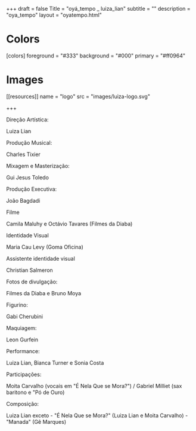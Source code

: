 +++
draft = false
Title = "oyá_tempo _ luiza_lian"
subtitle = ""
description = "oya_tempo"
layout = "oyatempo.html"

# Colors
[colors]
  foreground =  "#333"
  background =  "#000"
  primary    =  "#ff0964"

# Images
[[resources]]
  name = "logo"
  src = "images/luiza-logo.svg"

+++

<div class="ficha_tecnica">
  <div><label>Direção Artística:</label><p>Luiza Lian</p></div>
  <div><label>Produção Musical:</label><p>Charles Tixier</p></div>
  <div><label>Mixagem e Masterização:</label><p> Gui Jesus Toledo</p></div>
  <div><label>Produção Executiva:</label><p> João Bagdadi</p></div>
  <div><label>Filme</label><p> Camila Maluhy e Octávio Tavares (Filmes da Diaba)</p></div>
  <div><label>Identidade Visual</label><p> Maria Cau Levy (Goma Oficina)</p></div>
  <div><label>Assistente identidade visual</label><p> Christian Salmeron</p></div>
  <div><label>Fotos de divulgação:</label><p>Filmes da Diaba e Bruno Moya</p></div>
  <div><label>Figurino:</label><p> Gabi Cherubini</p></div>
  <div><label>Maquiagem:</label><p> Leon Gurfein</p></div>
  <div><label>Performance:</label><p> Luiza Lian, Bianca Turner e Sonia Costa</p></div>
  <div><label>Participações:</label><p> Moita Carvalho (vocais em "É Nela Que se Mora?") / Gabriel Milliet (sax baritono e "Pó de Ouro)</p></div>
  <div><label>Composição:</label><p>Luiza Lian exceto - "É Nela Que se Mora?" (Luiza Lian e Moita Carvalho) - "Manada" (Gê Marques)</p></div>
</div>